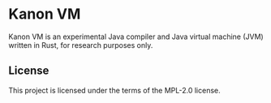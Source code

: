 Kanon VM
========

Kanon VM is an experimental Java compiler and Java virtual machine (JVM) written 
in Rust, for research purposes only.

License
-------

This project is licensed under the terms of the MPL-2.0 license.
